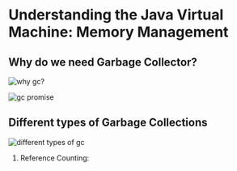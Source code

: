 # Understanding the Java Virtual Machine: Memory Management

## Why do we need Garbage Collector?
![why gc?](images-memory_management/Image_001.jpg)

![gc promise](images-memory_management/Image_002.jpg)

## Different types of Garbage Collections

![different types of gc](images-memory_management/Image_003.jpg) 

1. Reference Counting: 